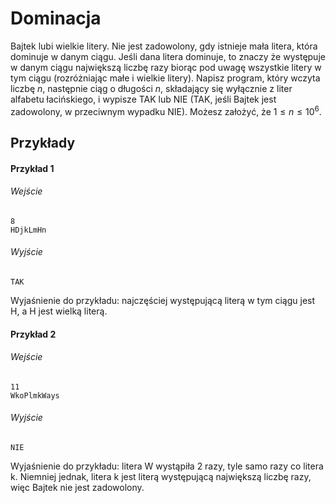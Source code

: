 # Dominacja

Bajtek lubi wielkie litery. Nie jest zadowolony, gdy istnieje mała litera, która dominuje w danym ciągu. Jeśli dana litera dominuje, to znaczy że występuje w danym ciągu największą liczbę razy biorąc pod uwagę wszystkie litery w tym ciągu (rozróżniając małe i wielkie litery). Napisz program, który wczyta liczbę $n$, następnie ciąg o długości $n$, składający się wyłącznie z liter alfabetu łacińskiego, i wypisze TAK lub NIE (TAK, jeśli Bajtek jest zadowolony, w przeciwnym wypadku NIE). Możesz założyć, że $1 \leq n \leq 10^{6}$.
## Przykłady

#### Przykład 1

###### Wejście

```
8
HDjkLmHn
```
###### Wyjście

```
TAK
```
Wyjaśnienie do przykładu: najczęściej występującą literą w tym ciągu jest H, a H jest wielką literą.
#### Przykład 2

###### Wejście

```
11
WkoPlmkWays
```
###### Wyjście

```
NIE
```
Wyjaśnienie do przykładu: litera W wystąpiła 2 razy, tyle samo razy co litera k. Niemniej jednak, litera k jest literą występującą największą liczbę razy, więc Bajtek nie jest zadowolony.




